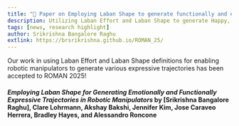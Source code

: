 ```yaml
---
title: "📑 Paper on Employing Laban Shape to generate functionally and emotionally expressive trajectories on robotic manipulators accepted to ROMAN 2025!"
description: Utilizing Laban Effort and Laban Shape to generate Happy, Sad, Shy, Angry and Hesitant manipulator trajectories.
tags: [news, research highlight]
author: Srikrishna Bangalore Raghu
extlink: https://brsrikrishna.github.io/ROMAN_25/
---
```


Our work in using Laban Effort and Laban Shape definitions for enabling robotic manipulators to generate various expressive trajectories has been accepted to ROMAN 2025!

#### _Employing Laban Shape for Generating Emotionally and Functionally Expressive Trajectories in Robotic Manipulators_ by [Srikrishna Bangalore Raghu], Clare Lohrmann, Akshay Bakshi, Jennifer Kim, Jose Caraveo Herrera, Bradley Hayes, and Alessandro Roncone